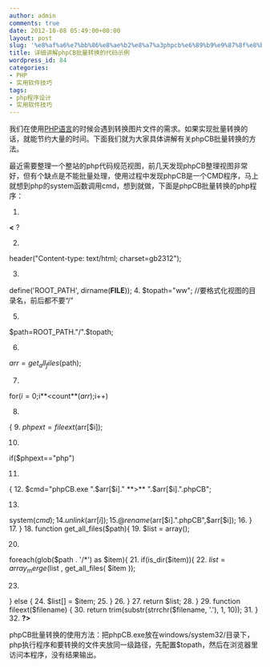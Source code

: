 ```yaml
---
author: admin
comments: true
date: 2012-10-08 05:49:00+00:00
layout: post
slug: '%e8%af%a6%e7%bb%86%e8%ae%b2%e8%a7%a3phpcb%e6%89%b9%e9%87%8f%e8%bd%ac%e6%8d%a2%e7%9a%84%e4%bb%a3%e7%a0%81%e7%a4%ba%e4%be%8b'
title: 详细讲解phpCB批量转换的代码示例
wordpress_id: 84
categories:
- PHP
- 实用软件技巧
tags:
- php程序设计
- 实用软件技巧
---
```





我们在使用[PHP语言](http://developer.51cto.com/art/200810/94162.htm)的时候会遇到转换图片文件的需求。如果实现批量转换的话，就能节约大量的时间。下面我们就为大家具体讲解有关phpCB批量转换的方法。










最近需要整理一个整站的php代码规范视图，前几天发现phpCB整理视图非常好，但有个缺点是不能批量处理，使用过程中发现phpCB是一个CMD程序，马上就想到php的system函数调用cmd，想到就做，下面是phpCB批量转换的php程序：






  1. 
**<** ?
 
  2. 
header("Content-type: text/html; charset=gb2312");
 
  3. 
define('ROOT_PATH', dirname(__FILE__)); 
  4. 
$topath="ww"; //要格式化视图的目录名，前后都不要“/”
 
  5. 
$path=ROOT_PATH."/".$topath;
 
  6. 
$arr=get_all_files($path);
 
  7. 
for($i=0;$i**<count**($arr);$i++)
 
  8. 
{ 
  9. 
$phpext=fileext($arr[$i]);
 
  10. 
if($phpext=="php")
 
  11. 
{ 
  12. 
$cmd="phpCB.exe ".$arr[$i]." **>** ".$arr[$i].".phpCB";
 
  13. 
system($cmd); 
  14. 
unlink($arr[$i]); 
  15. 
@rename($arr[$i].".phpCB",$arr[$i]); 
  16. 
} 
  17. 
} 
  18. 
function get_all_files($path){ 
  19. 
$list = array();
 
  20. 
foreach(glob($path . '/*') as $item){ 
  21. 
if(is_dir($item)){ 
  22. 
$list = array_merge($list , get_all_files( $item ));
 
  23. 
} else { 
  24. 
$list[] = $item; 
  25. 
} 
  26. 
} 
  27. 
return $list; 
  28. 
} 
  29. 
function fileext($filename) { 
  30. 
return trim(substr(strrchr($filename, '.'), 1, 10)); 
  31. 
} 
  32. 
**?>**






phpCB批量转换的使用方法：把phpCB.exe放在windows/system32/目录下，php执行程序和要转换的文件夹放同一级路径，先配置$topath，然后在浏览器里访问本程序，没有结果输出。



